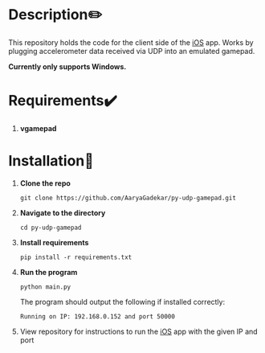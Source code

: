 # Description✏️

This repository holds the code for the client side of the [iOS](https://github.com/AaryaGadekar/udp-gamepad-ios) app. Works by plugging accelerometer data received via UDP into an emulated gamepad.

**Currently only supports Windows.**

# Requirements✔️

1. **vgamepad**

# Installation💽

1.  **Clone the repo**

        git clone https://github.com/AaryaGadekar/py-udp-gamepad.git

2.  **Navigate to the directory**

        cd py-udp-gamepad

3.  **Install requirements**

        pip install -r requirements.txt

4.  **Run the program**

        python main.py

    The program should output the following if installed correctly:

        Running on IP: 192.168.0.152 and port 50000

5.  View repository for instructions to run the [iOS](https://github.com/AaryaGadekar/udp-gamepad-ios) app with the given IP and port
